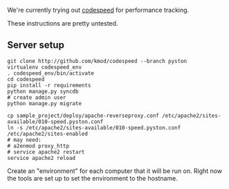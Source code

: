 We're currently trying out [codespeed](http://github.com/tobami/codespeed) for performance tracking.

These instructions are pretty untested.

## Server setup

```
git clone http://github.com/kmod/codespeed --branch pyston
virtualenv codespeed_env
. codespeed_env/bin/activate
cd codespeed
pip install -r requirements
python manage.py syncdb
# create admin user
python manage.py migrate

cp sample_project/deploy/apache-reverseproxy.conf /etc/apache2/sites-available/010-speed.pyston.conf
ln -s /etc/apache2/sites-available/010-speed.pyston.conf /etc/apache2/sites-enabled
# may need:
# a2enmod proxy_http
# service apache2 restart
service apache2 reload
```

Create an "environment" for each computer that it will be run on.  Right now the tools are set up to set the environment to the hostname.
